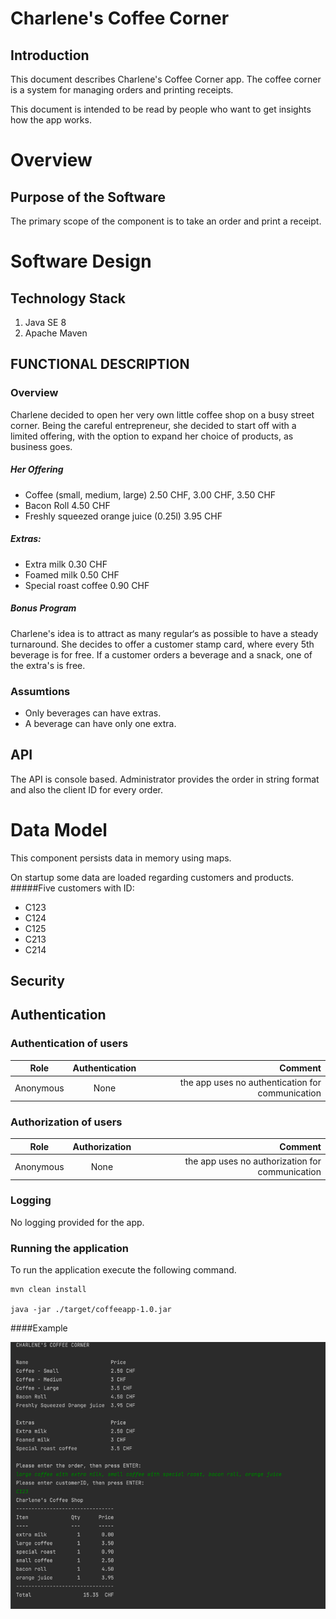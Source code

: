 # Charlene's Coffee Corner

##	Introduction
This document describes Charlene's Coffee Corner app. The coffee corner is a system for managing orders and printing receipts.


This document is intended to be read by people who want to get insights how the app works.


#	Overview
##	Purpose of the Software
The primary scope of the component is to take an order and print a receipt.


# Software Design

## Technology Stack
1. Java SE 8
2. Apache Maven


## FUNCTIONAL DESCRIPTION

### Overview

Charlene decided to open her very own little coffee shop on a busy street corner.
Being the careful entrepreneur, she decided to start off with a limited offering, with the option to expand her choice of products, as
business goes.
##### Her Offering
- Coffee (small, medium, large) 2.50 CHF, 3.00 CHF, 3.50 CHF
- Bacon Roll 4.50 CHF
- Freshly squeezed orange juice (0.25l) 3.95 CHF
#####  Extras:
- Extra milk 0.30 CHF
- Foamed milk 0.50 CHF
- Special roast coffee 0.90 CHF
##### Bonus Program
  Charlene's idea is to attract as many regular‘s as possible to have a steady turnaround.
  She decides to offer a customer stamp card, where every 5th beverage is for free.
  If a customer orders a beverage and a snack, one of the extra's is free. 
### Assumtions
  - Only beverages can have extras.
  - A beverage can have only one extra.
##	API
The API is console based. Administrator provides the order in string format and also the client ID for every order.

# Data Model
This component persists data in memory using maps. </br>

On startup some data are loaded regarding customers and products.
#####Five customers with ID:
- C123
- C124
- C125
- C213
- C214

## Security
##	Authentication
###	Authentication of users
|Role|	Authentication	|Comment|
| ------------- |:-------------:| -----:|
|Anonymous |	None|	 the app uses no authentication for communication|



###	Authorization of users
|Role|	Authorization|	Comment|
| ------------- |:-------------:| -----:|
|Anonymous| 	None|	the app uses no authorization for communication|


###	Logging
No logging provided for the app.
###  Running the application

To run the application execute the following command.

```
mvn clean install

java -jar ./target/coffeeapp-1.0.jar
```

####Example

![img.png](img.png)
